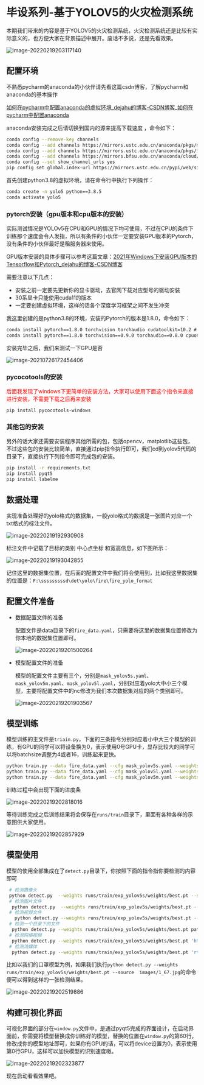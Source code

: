 # 毕设系列-基于YOLOV5的火灾检测系统

本期我们带来的内容是基于YOLOV5的火灾检测系统，火灾检测系统还是比较有实际意义的，也方便大家在背景描述中展开。废话不多说，还是先看效果。

![image-20220219203117140](https://vehicle4cm.oss-cn-beijing.aliyuncs.com/typoraimgs/image-20220219203117140.png)



## 配置环境

不熟悉pycharm的anaconda的小伙伴请先看这篇csdn博客，了解pycharm和anaconda的基本操作

[如何在pycharm中配置anaconda的虚拟环境_dejahu的博客-CSDN博客_如何在pycharm中配置anaconda](https://blog.csdn.net/ECHOSON/article/details/117220445)

anaconda安装完成之后请切换到国内的源来提高下载速度 ，命令如下：

```bash
conda config --remove-key channels
conda config --add channels https://mirrors.ustc.edu.cn/anaconda/pkgs/main/
conda config --add channels https://mirrors.ustc.edu.cn/anaconda/pkgs/free/
conda config --add channels https://mirrors.bfsu.edu.cn/anaconda/cloud/pytorch/
conda config --set show_channel_urls yes
pip config set global.index-url https://mirrors.ustc.edu.cn/pypi/web/simple
```

首先创建python3.8的虚拟环境，请在命令行中执行下列操作：

```bash
conda create -n yolo5 python==3.8.5
conda activate yolo5
```

### pytorch安装（gpu版本和cpu版本的安装）

实际测试情况是YOLOv5在CPU和GPU的情况下均可使用，不过在CPU的条件下训练那个速度会令人发指，所以有条件的小伙伴一定要安装GPU版本的Pytorch，没有条件的小伙伴最好是租服务器来使用。

GPU版本安装的具体步骤可以参考这篇文章：[2021年Windows下安装GPU版本的Tensorflow和Pytorch_dejahu的博客-CSDN博客](https://blog.csdn.net/ECHOSON/article/details/118420968)

需要注意以下几点：

* 安装之前一定要先更新你的显卡驱动，去官网下载对应型号的驱动安装
* 30系显卡只能使用cuda11的版本
* 一定要创建虚拟环境，这样的话各个深度学习框架之间不发生冲突

我这里创建的是python3.8的环境，安装的Pytorch的版本是1.8.0，命令如下：

```cmd
conda install pytorch==1.8.0 torchvision torchaudio cudatoolkit=10.2 # 注意这条命令指定Pytorch的版本和cuda的版本
conda install pytorch==1.8.0 torchvision==0.9.0 torchaudio==0.8.0 cpuonly # CPU的小伙伴直接执行这条命令即可
```

安装完毕之后，我们来测试一下GPU是否

![image-20210726172454406](https://vehicle4cm.oss-cn-beijing.aliyuncs.com/typoraimgs/image-20210726172454406.png)

### pycocotools的安装

<font color='red'>后面我发现了windows下更简单的安装方法，大家可以使用下面这个指令来直接进行安装，不需要下载之后再来安装</font>

```
pip install pycocotools-windows
```

### 其他包的安装

另外的话大家还需要安装程序其他所需的包，包括opencv，matplotlib这些包，不过这些包的安装比较简单，直接通过pip指令执行即可，我们cd到yolov5代码的目录下，直接执行下列指令即可完成包的安装。

```bash
pip install -r requirements.txt
pip install pyqt5
pip install labelme
```



## 数据处理

实现准备处理好的yolo格式的数据集，一般yolo格式的数据是一张图片对应一个txt格式的标注文件。

![image-20220219192930908](https://vehicle4cm.oss-cn-beijing.aliyuncs.com/typoraimgs/image-20220219192930908.png)

标注文件中记载了目标的类别 中心点坐标 和宽高信息，如下图所示：

![image-20220219193042855](https://vehicle4cm.oss-cn-beijing.aliyuncs.com/typoraimgs/image-20220219193042855.png)

记住这里的数据集位置，在后面的配置文件中我们将会使用到，比如我这里数据集的位置是：`F:\sssssssssd\det\yolo\fire\fire_yolo_format`

## 配置文件准备

* 数据配置文件的准备

  配置文件是data目录下的`fire_data.yaml`，只需要将这里的数据集位置修改为你本地的数据集位置即可。

  ![image-20220219201500264](https://vehicle4cm.oss-cn-beijing.aliyuncs.com/typoraimgs/image-20220219201500264.png)

* 模型配置文件的准备

  模型的配置文件主要有三个，分别是`mask_yolov5s.yaml`、`mask_yolov5m.yaml`、`mask_yolov5l.yaml`，分别对应着yolo大中小三个模型，主要将配置文件中的nc修改为我们本次数据集对应的两个类别即可。

  ![image-20220219201903567](https://vehicle4cm.oss-cn-beijing.aliyuncs.com/typoraimgs/image-20220219201903567.png)

## 模型训练

模型训练的主文件是`triain.py`，下面的三条指令分别对应着小中大三个模型的训练，有GPU的同学可以将设备换为0，表示使用0号GPU卡，显存比较大的同学可以将batchsize调整为4或者16，训练起来更快。

```bash
python train.py --data fire_data.yaml --cfg mask_yolov5s.yaml --weights pretrained/yolov5s.pt --epoch 100 --batch-size 2 --device cpu
python train.py --data fire_data.yaml --cfg mask_yolov5l.yaml --weights pretrained/yolov5l.pt --epoch 100 --batch-size 2
python train.py --data fire_data.yaml --cfg mask_yolov5m.yaml --weights pretrained/yolov5m.pt --epoch 100 --batch-size 2
```

训练过程中会出现下面的进度条

![image-20220219202818016](https://vehicle4cm.oss-cn-beijing.aliyuncs.com/typoraimgs/image-20220219202818016.png)

等待训练完成之后训练结果将会保存在`runs/train`目录下，里面有各种各样的示意图供大家使用。

![image-20220219202857929](https://vehicle4cm.oss-cn-beijing.aliyuncs.com/typoraimgs/image-20220219202857929.png)



## 模型使用

模型的使用全部集成在了`detect.py`目录下，你按照下面的指令指你要检测的内容即可

```bash
 # 检测摄像头
 python detect.py  --weights runs/train/exp_yolov5s/weights/best.pt --source 0  # webcam
 # 检测图片文件
  python detect.py  --weights runs/train/exp_yolov5s/weights/best.pt --source file.jpg  # image 
 # 检测视频文件
   python detect.py --weights runs/train/exp_yolov5s/weights/best.pt --source file.mp4  # video
 # 检测一个目录下的文件
  python detect.py --weights runs/train/exp_yolov5s/weights/best.pt path/  # directory
 # 检测网络视频
  python detect.py --weights runs/train/exp_yolov5s/weights/best.pt 'https://youtu.be/NUsoVlDFqZg'  # YouTube video
 # 检测流媒体
  python detect.py --weights runs/train/exp_yolov5s/weights/best.pt 'rtsp://example.com/media.mp4'  # RTSP, RTMP, HTTP stream                            
```

比如以我们的口罩模型为例，如果我们执行`python detect.py --weights runs/train/exp_yolov5s/weights/best.pt --source  images/1_67.jpg`的命令便可以得到这样的一张检测结果。

![image-20220219202519886](https://vehicle4cm.oss-cn-beijing.aliyuncs.com/typoraimgs/image-20220219202519886.png)

## 构建可视化界面

可视化界面的部分在`window.py`文件中，是通过pyqt5完成的界面设计，在启动界面前，你需要将模型替换成你训练好的模型，替换的位置在`window.py`的第60行，修改成你的模型地址即可，如果你有GPU的话，可以将device设置为0，表示使用第0行GPU，这样可以加快模型的识别速度嗷。

![image-20220219202323877](https://vehicle4cm.oss-cn-beijing.aliyuncs.com/typoraimgs/image-20220219202323877.png)

现在启动看看效果吧。


















